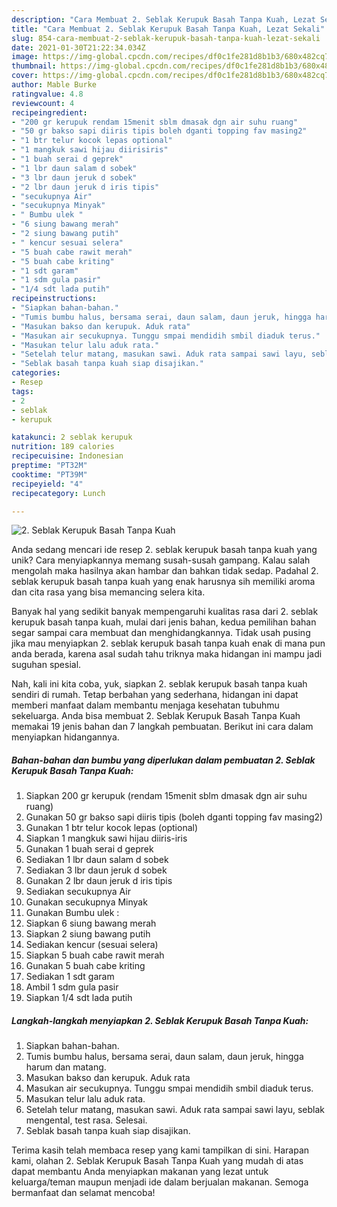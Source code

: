 ```yaml
---
description: "Cara Membuat 2. Seblak Kerupuk Basah Tanpa Kuah, Lezat Sekali"
title: "Cara Membuat 2. Seblak Kerupuk Basah Tanpa Kuah, Lezat Sekali"
slug: 854-cara-membuat-2-seblak-kerupuk-basah-tanpa-kuah-lezat-sekali
date: 2021-01-30T21:22:34.034Z
image: https://img-global.cpcdn.com/recipes/df0c1fe281d8b1b3/680x482cq70/2-seblak-kerupuk-basah-tanpa-kuah-foto-resep-utama.jpg
thumbnail: https://img-global.cpcdn.com/recipes/df0c1fe281d8b1b3/680x482cq70/2-seblak-kerupuk-basah-tanpa-kuah-foto-resep-utama.jpg
cover: https://img-global.cpcdn.com/recipes/df0c1fe281d8b1b3/680x482cq70/2-seblak-kerupuk-basah-tanpa-kuah-foto-resep-utama.jpg
author: Mable Burke
ratingvalue: 4.8
reviewcount: 4
recipeingredient:
- "200 gr kerupuk rendam 15menit sblm dmasak dgn air suhu ruang"
- "50 gr bakso sapi diiris tipis boleh dganti topping fav masing2"
- "1 btr telur kocok lepas optional"
- "1 mangkuk sawi hijau diirisiris"
- "1 buah serai d geprek"
- "1 lbr daun salam d sobek"
- "3 lbr daun jeruk d sobek"
- "2 lbr daun jeruk d iris tipis"
- "secukupnya Air"
- "secukupnya Minyak"
- " Bumbu ulek "
- "6 siung bawang merah"
- "2 siung bawang putih"
- " kencur sesuai selera"
- "5 buah cabe rawit merah"
- "5 buah cabe kriting"
- "1 sdt garam"
- "1 sdm gula pasir"
- "1/4 sdt lada putih"
recipeinstructions:
- "Siapkan bahan-bahan."
- "Tumis bumbu halus, bersama serai, daun salam, daun jeruk, hingga harum dan matang."
- "Masukan bakso dan kerupuk. Aduk rata"
- "Masukan air secukupnya. Tunggu smpai mendidih smbil diaduk terus."
- "Masukan telur lalu aduk rata."
- "Setelah telur matang, masukan sawi. Aduk rata sampai sawi layu, seblak mengental, test rasa. Selesai."
- "Seblak basah tanpa kuah siap disajikan."
categories:
- Resep
tags:
- 2
- seblak
- kerupuk

katakunci: 2 seblak kerupuk 
nutrition: 189 calories
recipecuisine: Indonesian
preptime: "PT32M"
cooktime: "PT39M"
recipeyield: "4"
recipecategory: Lunch

---
```



![2. Seblak Kerupuk Basah Tanpa Kuah](https://img-global.cpcdn.com/recipes/df0c1fe281d8b1b3/680x482cq70/2-seblak-kerupuk-basah-tanpa-kuah-foto-resep-utama.jpg)

Anda sedang mencari ide resep 2. seblak kerupuk basah tanpa kuah yang unik? Cara menyiapkannya memang susah-susah gampang. Kalau salah mengolah maka hasilnya akan hambar dan bahkan tidak sedap. Padahal 2. seblak kerupuk basah tanpa kuah yang enak harusnya sih memiliki aroma dan cita rasa yang bisa memancing selera kita.



Banyak hal yang sedikit banyak mempengaruhi kualitas rasa dari 2. seblak kerupuk basah tanpa kuah, mulai dari jenis bahan, kedua pemilihan bahan segar sampai cara membuat dan menghidangkannya. Tidak usah pusing jika mau menyiapkan 2. seblak kerupuk basah tanpa kuah enak di mana pun anda berada, karena asal sudah tahu triknya maka hidangan ini mampu jadi suguhan spesial.


Nah, kali ini kita coba, yuk, siapkan 2. seblak kerupuk basah tanpa kuah sendiri di rumah. Tetap berbahan yang sederhana, hidangan ini dapat memberi manfaat dalam membantu menjaga kesehatan tubuhmu sekeluarga. Anda bisa membuat 2. Seblak Kerupuk Basah Tanpa Kuah memakai 19 jenis bahan dan 7 langkah pembuatan. Berikut ini cara dalam menyiapkan hidangannya.

<!--inarticleads1-->

##### Bahan-bahan dan bumbu yang diperlukan dalam pembuatan 2. Seblak Kerupuk Basah Tanpa Kuah:

1. Siapkan 200 gr kerupuk (rendam 15menit sblm dmasak dgn air suhu ruang)
1. Gunakan 50 gr bakso sapi diiris tipis (boleh dganti topping fav masing2)
1. Gunakan 1 btr telur kocok lepas (optional)
1. Siapkan 1 mangkuk sawi hijau diiris-iris
1. Gunakan 1 buah serai d geprek
1. Sediakan 1 lbr daun salam d sobek
1. Sediakan 3 lbr daun jeruk d sobek
1. Gunakan 2 lbr daun jeruk d iris tipis
1. Sediakan secukupnya Air
1. Gunakan secukupnya Minyak
1. Gunakan  Bumbu ulek :
1. Siapkan 6 siung bawang merah
1. Siapkan 2 siung bawang putih
1. Sediakan  kencur (sesuai selera)
1. Siapkan 5 buah cabe rawit merah
1. Gunakan 5 buah cabe kriting
1. Sediakan 1 sdt garam
1. Ambil 1 sdm gula pasir
1. Siapkan 1/4 sdt lada putih




<!--inarticleads2-->

##### Langkah-langkah menyiapkan 2. Seblak Kerupuk Basah Tanpa Kuah:

1. Siapkan bahan-bahan.
1. Tumis bumbu halus, bersama serai, daun salam, daun jeruk, hingga harum dan matang.
1. Masukan bakso dan kerupuk. Aduk rata
1. Masukan air secukupnya. Tunggu smpai mendidih smbil diaduk terus.
1. Masukan telur lalu aduk rata.
1. Setelah telur matang, masukan sawi. Aduk rata sampai sawi layu, seblak mengental, test rasa. Selesai.
1. Seblak basah tanpa kuah siap disajikan.




Terima kasih telah membaca resep yang kami tampilkan di sini. Harapan kami, olahan 2. Seblak Kerupuk Basah Tanpa Kuah yang mudah di atas dapat membantu Anda menyiapkan makanan yang lezat untuk keluarga/teman maupun menjadi ide dalam berjualan makanan. Semoga bermanfaat dan selamat mencoba!
